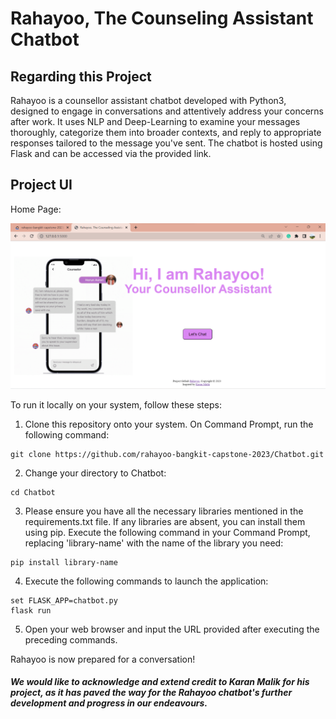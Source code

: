 # Rahayoo, The Counseling Assistant Chatbot

## Regarding this Project
Rahayoo is a counsellor assistant chatbot developed with Python3, designed to engage in conversations and attentively address your concerns after work. It uses NLP and Deep-Learning to examine your messages thoroughly, categorize them into broader contexts, and reply to appropriate responses tailored to the message you've sent. The chatbot is hosted using Flask and can be accessed via the provided link.

## Project UI
Home Page:

![image](https://github.com/rahayoo-bangkit-capstone-2023/Chatbot/blob/main/UI/Rahayoo_main_screen.png)

To run it locally on your system, follow these steps:
1. Clone this repository onto your system. On Command Prompt, run the following command:

```
git clone https://github.com/rahayoo-bangkit-capstone-2023/Chatbot.git
```
2. Change your directory to Chatbot:
```
cd Chatbot
```
3. Please ensure you have all the necessary libraries mentioned in the requirements.txt file. If any libraries are absent, you can install them using pip. Execute the following command in your Command Prompt, replacing 'library-name' with the name of the library you need:
```
pip install library-name 
```
4. Execute the following commands to launch the application:
```
set FLASK_APP=chatbot.py
flask run
```

5. Open your web browser and input the URL provided after executing the preceding commands.

Rahayoo is now prepared for a conversation!

##### We would like to acknowledge and extend credit to Karan Malik for his project, as it has paved the way for the Rahayoo chatbot's further development and progress in our endeavours.

